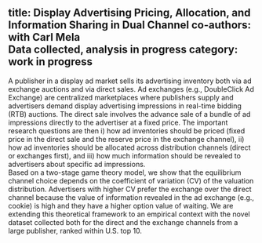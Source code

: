 title: Display Advertising Pricing, Allocation, and Information Sharing in Dual Channel
co-authors: with Carl Mela<br> Data collected, analysis in progress
category: work in progress
---

A publisher in a display ad market sells its advertising inventory both via ad exchange auctions and via direct sales. Ad exchanges (e.g., DoubleClick Ad Exchange) are centralized marketplaces where publishers supply and advertisers demand display advertising impressions in real-time bidding (RTB) auctions. The direct sale involves the advance sale of a bundle of ad impressions directly to the advertiser at a fixed price. The important research questions are then i) how ad inventories should be priced (fixed price in the direct sale and the reserve price in the exchange channel), ii) how ad inventories should be allocated across distribution channels (direct or exchanges first), and iii) how much information should be revealed to advertisers about specific ad impressions.<br>
Based on a two-stage game theory model, we show that the equilibrium channel choice depends on the coefficient of variation (CV) of the valuation distribution. Advertisers with higher CV prefer the exchange over the direct channel because the value of information revealed in the ad exchange (e.g., cookie) is high and they have a higher option value of waiting. We are extending this theoretical framework to an empirical context with the novel dataset collected both for the direct and the exchange channels from a large publisher, ranked within U.S. top 10. 